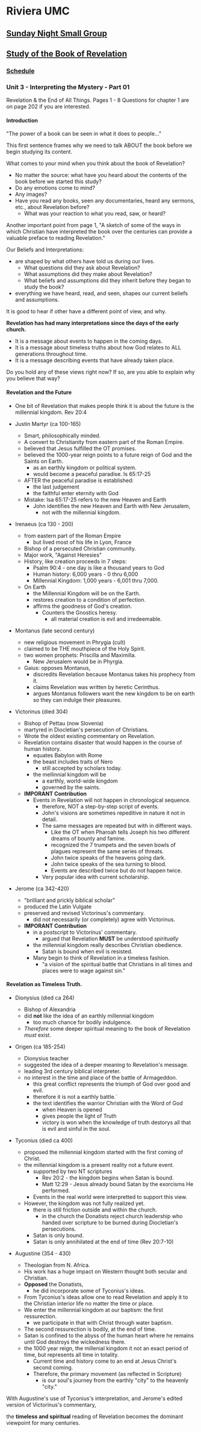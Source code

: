 # Riviera UMC
## [Sunday Night Small Group](/README.md)
## [Study of the Book of Revelation](/Revelation/README.md)
### [Schedule](/00-Rev-Schedule.md)

### Unit 3 - Interpreting the Mystery - Part 01

Revelation & the End of All Things.
Pages 1 - 8
Questions for chapter 1 are on page 202 if you are interested.

#### Introduction

"The power of a book can be seen in what it does to people..."

This first sentence frames why we need to talk ABOUT the book before we
begin studying its content.

What comes to your mind when you think about the book of Revelation?
- No matter the source: what have you heard about the contents of the book before we started this study?
- Do any emotions come to mind?
- Any images?
- Have you read any books, seen any documentaries, heard any sermons, etc., about Revelation before?
  - What was your reaction to what you read, saw, or heard?

Another important point from page 1,
"A sketch of some of the ways in which Christian have interpreted the book over the centuries can provide a valuable preface to reading Revelation."

Our Beliefs and Interpretations:
- are shaped by what others have told us during our lives.
  - What questions did they ask about Revelation?
  - What assumptions did they make about Revelation?
  - What beliefs and assumptions did they inherit before they began to study the book?
- everything we have heard, read, and seen, shapes our current beliefs and assumptions.

It is good to hear if other have a different point of view, and why.

**Revelation has had many interpretations since the days of the early church.**
- It is a message about events to happen in the coming days.
- It is a message about timeless truths about how God relates to ALL generations throughout time.
- It is a message describing events that have already taken place.

Do you hold any of these views right now?
If so, are you able to explain why you believe that way?


#### Revelation and the Future

- One bit of Revelation that makes people think it is about the future is the millennial kingdom. Rev 20:4

- Justin Martyr (ca 100-165)
  - Smart, philosophically minded.
  - A convert to Christianity from eastern part of the Roman Empire.
  - believed that Jesus fulfilled the OT promises.
  - believed the 1000-year reign points to a future reign of God and the Saints on Earth.
    - as an earthly kingdom or political system.
	- would become a peaceful paradise. Is 65:17-25
  - AFTER the peaceful paradise is established:
    - the last judgement
	- the faithful enter eternity with God
  - Mistake: Isa 65:17-25 refers to the new Heaven and Earth
    - John identifies the new Heaven and Earth with New Jerusalem,
	  - not with the millennial kingdom.

- Irenaeus (ca 130 - 200)
  - from eastern part of the Roman Empire
    - but lived most of his life in Lyon, France
  - Bishop of a persecuted Christian community.
  - Major work, "Against Heresies"
  - History, like creation proceeds in 7 steps:
    - Psalm 90:4 - one day is like a thousand years to God
	- Human history: 6,000 years - 0 thru 6,000
	- Millennial Kingdom: 1,000 years - 6,001 thru 7,000.
  - On Earth
    - the Millennial Kingdom will be on the Earth.
	- restores creation to a condition of perfection.
	- affirms the goodness of God's creation.
	  - Counters the Gnostics heresy.
	    - all material creation is evil and irredeemable.

- Montanus (late second century)
  - new religious movement in Phrygia (cult)
  - claimed to be THE mouthpiece of the Holy Spirit.
  - two women prophets: Priscilla and Maximilla.
    - New Jerusalem would be in Phyrgia.
  - Gaius: opposes Montanus,
    - discredits Revelation because Montanus takes his prophecy from it.
	- claims Revelation was written by heretic Cerinthus.
	- argues Montanus followers want the new kingdom to be on earth so they can indulge their pleasures.

- Victorinus (died 304)
  - Bishop of Pettau (now Slovenia)
  - martyred in Diocletian's persecution of Christians.
  - Wrote the oldest existing commentary on Revelation.
  - Revelation contains disaster that would happen in the course of human history.
    - equates Babylon with Rome
	- the beast includes traits of Nero
	  - still accepted by scholars today.
	- the mellinnial kingdom will be
	  - a earthly, world-wide kingdom
	  - governed by the saints.
  - **IMPORANT Contribution**
    - Events in Revelation will not happen in chronological sequence.
	  - therefore, NOT a step-by-step script of events.
	  - John's visions are sometimes repeditive in nature it not in detail.
      - The same messages are repeated but with in different ways.
	    - Like the OT when Pharoah tells Joseph his two different dreams of bounty and famine.
		- recognized the 7 trumpets and the seven bowls of plagues represent the same series of threats.
		- John twice speaks of the heavens going dark.
		- John twice speaks of the sea turning to blood.
		- Events are described twice but do not happen twice.
	  - Very popular idea with current scholarship.

- Jerome (ca 342-420)
  - "brilliant and prickly biblical scholar"
  - produced the Latin Vulgate
  - preserved and revised Victorinus's commentary.
    - did not necessarily (or completely) agree with Victorinus.
  - **IMPORANT Contribution**
    - in a postscript to Victorinus' commentary.
	  - argued that Revelation **MUST** be understood _spiritually_
	- the millennial kingdom really describes Christian obedience.
	  - Satan is bound when evil is resisted.
	- Many begin to think of Revelation in a timeless fashion.
	  - "a vision of the spiritual battle that Christians in all times and places were to wage against sin."

#### Revelation as Timeless Truth.

- Dionysius (died ca 264)
  - Bishop of Alexandria
  - did **not** like the idea of an earthly millennial kingdom
    - too much chance for bodily indulgence.
  - _Therefore_ some deeper spiritual meaning to the book of Revelation _must_ exist.

- Origen (ca 185-254)
  - Dionysius teacher
  - suggested the idea of a deeper meaning to Revelation's message.
  - leading 3rd century biblical interpreter.
  - no interest in the time and place of the battle of Armageddon.
    - this great conflict represents the triumph of God over good and evil.
	- therefore it is not a earthly battle.`
    - the text identifies the warrior Christian with the Word of God
	  - when Heaven is opened
	  - gives people the light of Truth
	  - victory is won when the knowledge of truth destorys all that is evil and sinful in the soul.

- Tyconius (died ca 400)
  - proposed the millennial kingdom started with the first coming of Christ.
  - the millennial kingdom is a present reality not a future event.
    - supported by two NT scriptures
	  - Rev 20:2 - the kingdom begins when Satan is bound.
	  - Matt 12:29 - Jesus already bound Satan by the exorcisms He performed.
	- Events in the real world were interpretted to support this view.
  - However, the kingdom was not fully realized yet.
    - there is still friction outside and within the church.
	  - in the church the Donatists reject church leadership who handed over scripture to be burned during Diocletian's persecutions.
	- Satan is only bound.
	- Satan is only annihilated at the end of time (Rev 20:7-10)

- Augustine (354 - 430)
  - Theologian from N. Africa.
  - His work has a huge impact on Western thought both secular and Christian.
  - **Opposed** the Donatists,
    - he did incorporate some of Tyconius's ideas.
  - From Tyconius's ideas allow one to read Revelation and apply it to the Christian interior life no matter the time or place.
  - We enter the millennial kingdom at our baptism: the first ressurection.
    - we participate in that with Christ through water baptism.
  - The second ressurection is bodily, at the end of time.
  - Satan is confined to the abyss of the human heart where he remains until God destroys the wickedness there.
  - the 1000 year reign, the millenial kingdom it not an exact period of time, but represents all time in totality.
    - Current time and history come to an end at Jesus Christ's second coming.
    - Therefore, the primary movement (as reflected in Scripture)
	  - is our soul's journey from the earthly "city" to the heavenly "city."

With Augustine's use of Tyconius's interpretation,
and Jerome's edited version of Victorinus's commentary,

the **timeless and spiritual** reading of Revelation becomes the dominant viewpoint for many centuries.

















